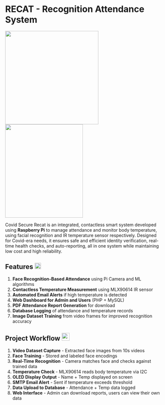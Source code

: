 # RECAT - Recognition Attendance System
<img src="https://github.com/user-attachments/assets/4abbf12c-1bee-47a1-8f53-e29b901bd33d" width="300" height="300">
<img src="https://github.com/user-attachments/assets/80290257-ef1a-411a-8d7e-dec37a855b5e" width="250" height="300">

Covid Secure Recat is an integrated, contactless smart system developed using **Raspberry Pi** to manage attendance and monitor body temperature, using facial recognition and IR temperature sensor respectively. Designed for Covid-era needs, it ensures safe and efficient identity verification, real-time health checks, and auto-reporting, all in one system while maintaining low cost and high reliability.

## Features <img src="https://github.com/user-attachments/assets/2f614bde-dd30-44f5-b9ac-0340aa266e93" width="20" height="20">
1. **Face Recognition-Based Attendance** using Pi Camera and ML algorithms
2. **Contactless Temperature Measurement** using MLX90614 IR sensor
3. **Automated Email Alerts** if high temperature is detected
4. **Web Dashboard for Admin and Users** (PHP + MySQL)
5. **PDF Attendance Report Generation** for download
6. **Database Logging** of attendance and temperature records
7. **Image Dataset Training** from video frames for improved recognition accuracy

## Project Workflow <img src="https://github.com/user-attachments/assets/f812e2ab-c9a0-48ab-a4d8-8fe209617b19" width="25" height="25">
1. **Video Dataset Capture** - Extracted face images from 10s videos
2. **Face Training** - Stored and labeled face encodings
3. **Real-Time Recognition** - Camera matches face and checks against trained data
4. **Temperature Check** - MLX90614 reads body temperature via I2C
5. **OLED Display Output** - Name + Temp displayed on screen
6. **SMTP Email Alert** - Sent if temperature exceeds threshold
7. **Data Upload to Database** - Attendance + Temp data logged
8. **Web Interface** - Admin can download reports, users can view their own data
